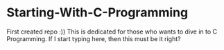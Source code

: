 # Starting-With-C-Programming
First created repo :)) This is dedicated for those who wants to dive in to C Programming.
If I start typing here, then this must be it right?
